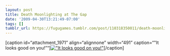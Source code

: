 ```yaml
---
layout: post
title: Death Moonlighting at The Gap
date: '2009-04-30T13:21:49-07:00'
tags: []
tumblr_url: https://fugugames.tumblr.com/post/110318350011/death-moonlighting-at-the-gap
---
```

[caption id=“attachment\_1971” align=“alignnone” width=“491” caption=“"It looks good on you!”“][!["It looks good on you!"](http://itshardtofondlepenguins.com/wp-content/uploads/2009/04/12171.jpg "12171")](http://www.wordseye.com/view-picture?sid=12171)[/caption]

